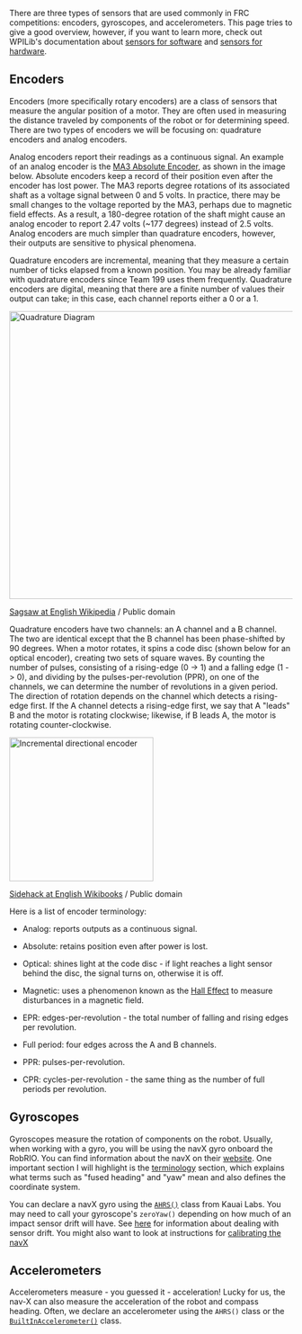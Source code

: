There are three types of sensors that are used commonly in FRC competitions: encoders, gyroscopes, and accelerometers. This page tries to give a good overview, however, if you want to learn more, check out WPILib's documentation about [sensors for software](https://docs.wpilib.org/en/latest/docs/software/sensors/index.html) and [sensors for hardware](https://docs.wpilib.org/en/latest/docs/hardware/sensors/index.html).

## Encoders
Encoders (more specifically rotary encoders) are a class of sensors that measure the angular position of a motor. They are often used in measuring the distance traveled by components of the robot or for determining speed. There are two types of encoders we will be focusing on: quadrature encoders and analog encoders.

Analog encoders report their readings as a continuous signal. An example of an analog encoder is the [ 
MA3 Absolute Encoder](https://www.andymark.com/products/ma3-absolute-encoder-with-cable), as shown in the image below. Absolute encoders keep a record of their position even after the encoder has lost power. The MA3 reports degree rotations of its associated shaft as a voltage signal between 0 and 5 volts. In practice, there may be small changes to the voltage reported by the MA3, perhaps due to magnetic field effects. As a result, a 180-degree rotation of the shaft might cause an analog encoder to report 2.47 volts (~177 degrees) instead of 2.5 volts. Analog encoders are much simpler than quadrature encoders, however, their outputs are sensitive to physical phenomena.

Quadrature encoders are incremental, meaning that they measure a certain number of ticks elapsed from a known position. You may be already familiar with quadrature encoders since Team 199 uses them frequently. Quadrature encoders are digital, meaning that there are a finite number of values their output can take; in this case, each channel reports either a 0 or a 1.

<a title="Sagsaw at English Wikipedia / Public domain" href="https://commons.wikimedia.org/wiki/File:Quadrature_Diagram.svg"><img width="512" alt="Quadrature Diagram" src="https://upload.wikimedia.org/wikipedia/commons/thumb/6/68/Quadrature_Diagram.svg/512px-Quadrature_Diagram.svg.png"></a>

<a href="https://commons.wikimedia.org/wiki/File:Quadrature_Diagram.svg" title="via Wikimedia Commons">Sagsaw at English Wikipedia</a> / Public domain

Quadrature encoders have two channels: an A channel and a B channel. The two are identical except that the B channel has been phase-shifted by 90 degrees. When a motor rotates, it spins a code disc (shown below for an optical encoder), creating two sets of square waves. By counting the number of pulses, consisting of a rising-edge (0 -> 1) and a falling edge (1 -> 0), and dividing by the pulses-per-revolution (PPR), on one of the channels, we can determine the number of revolutions in a given period. The direction of rotation depends on the channel which detects a rising-edge first. If the A channel detects a rising-edge first, we say that A "leads" B and the motor is rotating clockwise; likewise, if B leads A, the motor is rotating counter-clockwise.

<a title="Sidehack at English Wikibooks / Public domain" href="https://commons.wikimedia.org/wiki/File:Incremental_directional_encoder.gif"><img width="256" alt="Incremental directional encoder" src="https://upload.wikimedia.org/wikipedia/commons/1/1e/Incremental_directional_encoder.gif"></a>

<a href="https://commons.wikimedia.org/wiki/File:Incremental_directional_encoder.gif" title="via Wikimedia Commons">Sidehack at English Wikibooks</a> / Public domain

Here is a list of encoder terminology:

- Analog: reports outputs as a continuous signal.

- Absolute: retains position even after power is lost.

- Optical: shines light at the code disc - if light reaches a light sensor behind the disc, the signal turns on, otherwise it is off.

- Magnetic: uses a phenomenon known as the [Hall Effect](https://en.wikipedia.org/wiki/Hall_effect_sensor) to measure disturbances in a magnetic field.

- EPR: edges-per-revolution - the total number of falling and rising edges per revolution.

- Full period: four edges across the A and B channels.

- PPR: pulses-per-revolution.

- CPR: cycles-per-revolution - the same thing as the number of full periods per revolution.

## Gyroscopes
Gyroscopes measure the rotation of components on the robot. Usually, when working with a gyro, you will be using the navX gyro onboard the RobRIO. You can find information about the navX on their [website](https://pdocs.kauailabs.com/navx-mxp/). One important section I will highlight is the [terminology](https://pdocs.kauailabs.com/navx-mxp/guidance/terminology/) section, which explains what terms such as "fused heading" and "yaw" mean and also defines the coordinate system.

You can declare a navX gyro using the [`AHRS()`](https://www.kauailabs.com/public_files/navx-mxp/apidocs/java/com/kauailabs/navx/frc/AHRS.html) class from Kauai Labs. You may need to call your gyroscope's `zeroYaw()` depending on how much of an impact sensor drift will have. See [here](https://www.kauailabs.com/support/navx-mxp/kb/faq.php?id=7) for information about dealing with sensor drift. You might also want to look at instructions for [calibrating the navX](https://pdocs.kauailabs.com/navx-mxp/?page_id=188)

## Accelerometers
Accelerometers measure - you guessed it - acceleration! Lucky for us, the nav-X can also measure the acceleration of the robot and compass heading. Often, we declare an accelerometer using the `AHRS()` class or the [`BuiltInAccelerometer()`](https://first.wpi.edu/FRC/roborio/release/docs/java/edu/wpi/first/wpilibj/BuiltInAccelerometer.html) class.